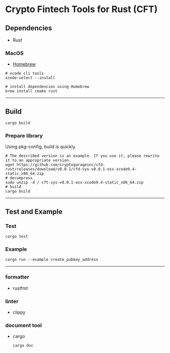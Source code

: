 # Crypto Fintech Tools for Rust (CFT)

## Dependencies

- Rust

### MacOS

- [Homebrew](https://brew.sh/)

```Shell
# xcode cli tools
xcode-select --install

# install dependencies using Homebrew
brew install cmake rust
```

---

## Build

```Shell
cargo build
```

### Prepare library

Using pkg-config, build is quickly.

```Shell
# The described version is an example. If you use it, please rewrite it to an appropriate version.
wget https://github.com/cryptogarageinc/cfd-rust/releases/download/v0.0.1/cfd-sys-v0.0.1-osx-xcode9.4-static_x86_64.zip
# decompress
sudo unzip -d / cft-sys-v0.0.1-osx-xcode9.4-static_x86_64.zip
# build
cargo build
```

---

## Test and Example

### Test

```
cargo test
```

### Example

```
cargo run --example create_pubkey_address
```

---

### formatter

- rustfmt

### linter

- clippy

### document tool

- cargo
  ```
  cargo doc
  ```

